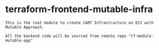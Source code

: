 # terraform-frontend-mutable-infra

```
This is the root module to create CART Infrastructure on EC2 with Mutable Approach.

All the backend code will be sourced from remote repo "tf-module-mutable-app"
```